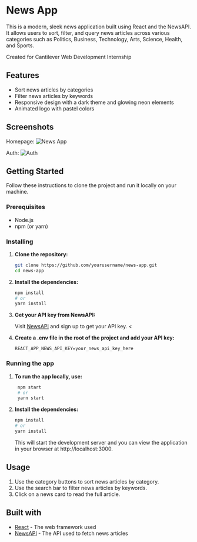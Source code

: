 # News App

This is a modern, sleek news application built using React and the NewsAPI. It allows users to sort, filter, and query news articles across various categories such as Politics, Business, Technology, Arts, Science, Health, and Sports.

Created for Cantilever Web Development Internship

## Features

- Sort news articles by categories
- Filter news articles by keywords
- Responsive design with a dark theme and glowing neon elements
- Animated logo with pastel colors

## Screenshots

Homepage:
![News App](https://github.com/user-attachments/assets/733c145b-1e67-4f71-9105-a81ffd754673)

Auth:
![Auth](https://github.com/user-attachments/assets/fca71fd0-61a3-450e-a4a1-09532a72f6cc)



## Getting Started

Follow these instructions to clone the project and run it locally on your machine.

### Prerequisites

- Node.js
- npm (or yarn)

### Installing

1. **Clone the repository:**

   ```bash
   git clone https://github.com/yourusername/news-app.git
   cd news-app
   ```

2. **Install the dependencies:**
    ```bash
    npm install
    # or
    yarn install
    ```
3. **Get your API key from NewsAPI:**
    
    Visit [NewsAPI](https://newsapi.org) and sign up to get your API key.  <


4. **Create a .env file in the root of the project and add your API key:**
    ```env
    REACT_APP_NEWS_API_KEY=your_news_api_key_here
    ```

### Running the app
1. **To run the app locally, use:**

   ```bash
    npm start
    # or
    yarn start
    ```

2. **Install the dependencies:**
    ```bash
    npm install
    # or
    yarn install
    ```
    This will start the development server and you can view the application in your browser at http://localhost:3000.

## Usage

1. Use the category buttons to sort news articles by category.
2. Use the search bar to filter news articles by keywords.
3. Click on a news card to read the full article.

## Built with
- [React](https://reactjs.org/) - The web framework used
- [NewsAPI](https://newsapi.org) - The API used to fetch news articles
